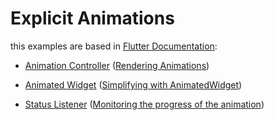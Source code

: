 # Explicit Animations

this examples are based in [Flutter Documentation](https://docs.flutter.dev/ui/animations/tutorial):

* [Animation Controller](https://github.com/robsonoduarte/learn-flutter/blob/69933b13ece281f87b249382332dc25d5bef8387/flutter_animations/explicit_animations/lib/screen/animation_controller_screen.dart#L19-L29) ([Rendering Animations](https://docs.flutter.dev/ui/animations/tutorial#rendering-animations))

* [Animated Widget](https://github.com/robsonoduarte/learn-flutter/blob/69933b13ece281f87b249382332dc25d5bef8387/flutter_animations/explicit_animations/lib/screen/animated_widget_screen.dart#L42-L58) ([Simplifying with Animated­Widget](https://docs.flutter.dev/ui/animations/tutorial#simplifying-with-animatedwidget))

* [Status Listener](https://github.com/robsonoduarte/learn-flutter/blob/69933b13ece281f87b249382332dc25d5bef8387/flutter_animations/explicit_animations/lib/screen/status_listener_screen.dart#L22-L30) ([Monitoring the progress of the animation](https://docs.flutter.dev/ui/animations/tutorial#monitoring-the-progress-of-the-animation))


